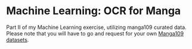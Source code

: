 # Machine Learning: OCR for Manga

Part II of my Machine Learning exercise, utilizing manga109 curated data.  Please note that you will have to go and request for your own [Manga109 datasets](http://www.manga109.org/ja/index.html).


